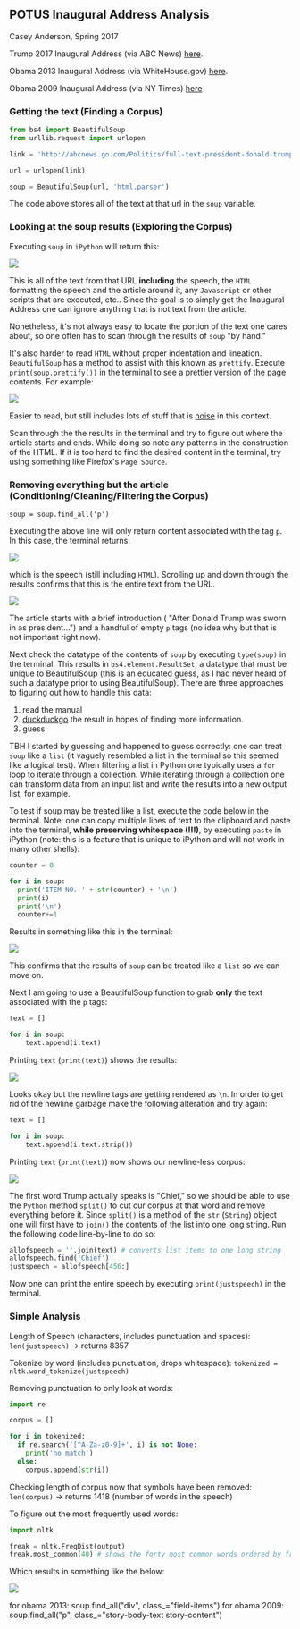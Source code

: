 ## POTUS Inaugural Address Analysis
Casey Anderson, Spring 2017

Trump 2017 Inaugural Address (via ABC News) [here](http://abcnews.go.com/Politics/full-text-president-donald-trumps-inauguration-speech/story?id=44915821).

Obama 2013 Inaugural Address (via WhiteHouse.gov) [here](https://obamawhitehouse.archives.gov/the-press-office/2013/01/21/inaugural-address-president-barack-obama).

Obama 2009 Inaugural Address (via NY Times) [here](http://www.nytimes.com/2009/01/20/us/politics/20text-obama.html)


### Getting the text (Finding a Corpus)

```python
from bs4 import BeautifulSoup
from urllib.request import urlopen

link = 'http://abcnews.go.com/Politics/full-text-president-donald-trumps-inauguration-speech/story?id=44915821'

url = urlopen(link)

soup = BeautifulSoup(url, 'html.parser')
```

The code above stores all of the text at that url in the `soup` variable.


### Looking at the soup results (Exploring the Corpus)

Executing `soup` in `iPython` will return this:

![](/imgs/ugly.png)

This is all of the text from that URL **including** the speech, the `HTML` formatting the speech and the article around it, any `Javascript` or other scripts that are executed, etc.. Since the goal is to simply get the Inaugural Address one can ignore anything that is not text from the article.

Nonetheless, it's not always easy to locate the portion of the text one cares about, so one often has to scan through the results of `soup` "by hand."

It's also harder to read `HTML` without proper indentation and lineation. `BeautifulSoup` has a method to assist with this known as `prettify`. Execute `print(soup.prettify())` in the terminal to see a prettier version of the page contents. For example:

![](/imgs/pretty.png)

Easier to read, but still includes lots of stuff that is [noise](https://en.wikipedia.org/wiki/Signal-to-noise_ratio) in this context.

Scan through the the results in the terminal and try to figure out where the article starts and ends. While doing so note any patterns in the construction of the HTML. If it is too hard to find the desired content in the terminal, try using something like Firefox's `Page Source`.


### Removing everything but the article (Conditioning/Cleaning/Filtering the Corpus)

`soup = soup.find_all('p')`

Executing the above line will only return content associated with the tag `p`. In this case, the terminal returns:

![](/imgs/find_all_p_tag.png)

which is the speech (still including `HTML`). Scrolling up and down through the results confirms that this is the entire text from the URL.

![](/imgs/top_of_article.png)

The article starts with a brief introduction ( "After Donald Trump was sworn in as president...") and a handful of empty `p` tags (no idea why but that is not important right now).

Next check the datatype of the contents of `soup` by executing `type(soup)` in the terminal. This results in `bs4.element.ResultSet`, a datatype that must be unique to BeautifulSoup (this is an educated guess, as I had never heard of such a datatype prior to using BeautifulSoup). There are three approaches to figuring out how to handle this data:

1. read the manual
2. [duckduckgo](https://duckduckgo.com/) the result in hopes of finding more information.
3. guess

TBH I started by guessing and happened to guess correctly: one can treat `soup` like a `list` (it vaguely resembled a list in the terminal so this seemed like a logical test). When filtering a list in Python one typically uses a `for` loop to iterate through a collection. While iterating through a collection one can transform data from an input list and write the results into a new output list, for example.

To test if soup may be treated like a list, execute the code below in the terminal. Note: one can copy multiple lines of text to the clipboard and paste into the terminal, **while preserving whitespace (!!!)**, by executing `paste` in iPython (note: this is a feature that is unique to iPython and will not work in many other shells):

```python
counter = 0

for i in soup:
  print('ITEM NO. ' + str(counter) + '\n')
  print(i)
  print('\n')
  counter+=1
```

Results in something like this in the terminal:

![](/imgs/list_test.png)

This confirms that the results of `soup` can be treated like a `list` so we can move on.

Next I am going to use a BeautifulSoup function to grab **only** the text associated with the `p` tags:

```python
text = []

for i in soup:
    text.append(i.text)
```

Printing `text` (`print(text)`) shows the results:

![](/imgs/results_whitespace_problem.png)

Looks okay but the newline tags are getting rendered as `\n`. In order to get rid of the newline garbage make the following alteration and try again:

```python
text = []

for i in soup:
    text.append(i.text.strip())
```

Printing `text` (`print(text)`) now shows our newline-less corpus:

![](/imgs/no_newlines.png)

The first word Trump actually speaks is "Chief," so we should be able to use the `Python` method `split()` to cut our corpus at that word and remove everything before it. Since `split()` is a method of the `str` (`String`) object one will first have to `join()` the contents of the list into one long string. Run the following code line-by-line to do so:

```python
allofspeech = ''.join(text) # converts list items to one long string
allofspeech.find('Chief')
justspeech = allofspeech[456:]
```

Now one can print the entire speech by executing `print(justspeech)` in the terminal.


### Simple Analysis

Length of Speech (characters, includes punctuation and spaces): `len(justspeech)` -> returns 8357

Tokenize by word (includes punctuation, drops whitespace): `tokenized = nltk.word_tokenize(justspeech)`

Removing punctuation to only look at words:

```python
import re

corpus = []

for i in tokenized:
  if re.search('[^A-Za-z0-9]+', i) is not None:
    print('no match')
  else:
    corpus.append(str(i))
```

Checking length of corpus now that symbols have been removed: `len(corpus)` -> returns 1418 (number of words in the speech)

To figure out the most frequently used words:

```python
import nltk

freak = nltk.FreqDist(output)
freak.most_common(40) # shows the forty most common words ordered by frequency
```
Which results in something like the below:

![](/imgs/most_common.png)


for obama 2013: soup.find_all("div", class_="field-items")
for obama 2009: soup.find_all("p", class_="story-body-text story-content")
